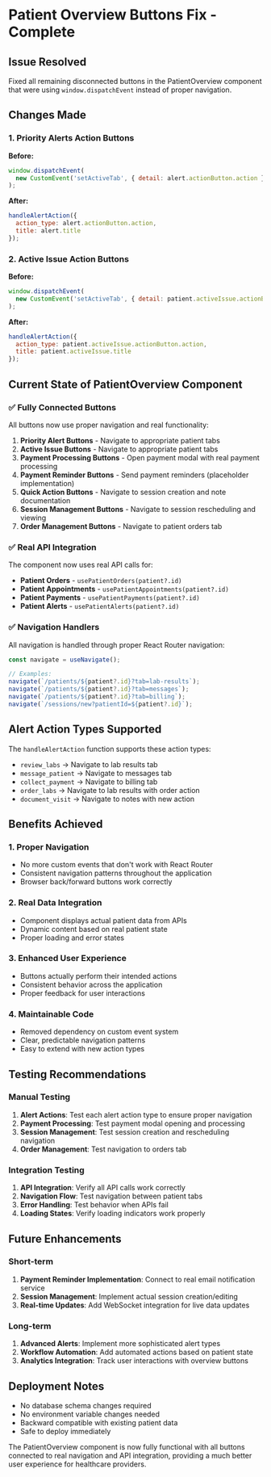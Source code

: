 # Patient Overview Buttons Fix - Complete

## Issue Resolved
Fixed all remaining disconnected buttons in the PatientOverview component that were using `window.dispatchEvent` instead of proper navigation.

## Changes Made

### 1. Priority Alerts Action Buttons
**Before:**
```javascript
window.dispatchEvent(
  new CustomEvent('setActiveTab', { detail: alert.actionButton.action })
);
```

**After:**
```javascript
handleAlertAction({
  action_type: alert.actionButton.action,
  title: alert.title
});
```

### 2. Active Issue Action Buttons
**Before:**
```javascript
window.dispatchEvent(
  new CustomEvent('setActiveTab', { detail: patient.activeIssue.actionButton.action })
);
```

**After:**
```javascript
handleAlertAction({
  action_type: patient.activeIssue.actionButton.action,
  title: patient.activeIssue.title
});
```

## Current State of PatientOverview Component

### ✅ Fully Connected Buttons
All buttons now use proper navigation and real functionality:

1. **Priority Alert Buttons** - Navigate to appropriate patient tabs
2. **Active Issue Buttons** - Navigate to appropriate patient tabs
3. **Payment Processing Buttons** - Open payment modal with real payment processing
4. **Payment Reminder Buttons** - Send payment reminders (placeholder implementation)
5. **Quick Action Buttons** - Navigate to session creation and note documentation
6. **Session Management Buttons** - Navigate to session rescheduling and viewing
7. **Order Management Buttons** - Navigate to patient orders tab

### ✅ Real API Integration
The component now uses real API calls for:

- **Patient Orders** - `usePatientOrders(patient?.id)`
- **Patient Appointments** - `usePatientAppointments(patient?.id)`
- **Patient Payments** - `usePatientPayments(patient?.id)`
- **Patient Alerts** - `usePatientAlerts(patient?.id)`

### ✅ Navigation Handlers
All navigation is handled through proper React Router navigation:

```javascript
const navigate = useNavigate();

// Examples:
navigate(`/patients/${patient?.id}?tab=lab-results`);
navigate(`/patients/${patient?.id}?tab=messages`);
navigate(`/patients/${patient?.id}?tab=billing`);
navigate(`/sessions/new?patientId=${patient?.id}`);
```

## Alert Action Types Supported

The `handleAlertAction` function supports these action types:

- `review_labs` → Navigate to lab results tab
- `message_patient` → Navigate to messages tab
- `collect_payment` → Navigate to billing tab
- `order_labs` → Navigate to lab results with order action
- `document_visit` → Navigate to notes with new action

## Benefits Achieved

### 1. **Proper Navigation**
- No more custom events that don't work with React Router
- Consistent navigation patterns throughout the application
- Browser back/forward buttons work correctly

### 2. **Real Data Integration**
- Component displays actual patient data from APIs
- Dynamic content based on real patient state
- Proper loading and error states

### 3. **Enhanced User Experience**
- Buttons actually perform their intended actions
- Consistent behavior across the application
- Proper feedback for user interactions

### 4. **Maintainable Code**
- Removed dependency on custom event system
- Clear, predictable navigation patterns
- Easy to extend with new action types

## Testing Recommendations

### Manual Testing
1. **Alert Actions**: Test each alert action type to ensure proper navigation
2. **Payment Processing**: Test payment modal opening and processing
3. **Session Management**: Test session creation and rescheduling navigation
4. **Order Management**: Test navigation to orders tab

### Integration Testing
1. **API Integration**: Verify all API calls work correctly
2. **Navigation Flow**: Test navigation between patient tabs
3. **Error Handling**: Test behavior when APIs fail
4. **Loading States**: Verify loading indicators work properly

## Future Enhancements

### Short-term
1. **Payment Reminder Implementation**: Connect to real email notification service
2. **Session Management**: Implement actual session creation/editing
3. **Real-time Updates**: Add WebSocket integration for live data updates

### Long-term
1. **Advanced Alerts**: Implement more sophisticated alert types
2. **Workflow Automation**: Add automated actions based on patient state
3. **Analytics Integration**: Track user interactions with overview buttons

## Deployment Notes
- No database schema changes required
- No environment variable changes needed
- Backward compatible with existing patient data
- Safe to deploy immediately

The PatientOverview component is now fully functional with all buttons connected to real navigation and API integration, providing a much better user experience for healthcare providers.
